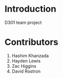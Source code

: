 # Introduction 
D301 team project 

# Contributors
1. Hashim Khanzada
2. Hayden Lewis
3. Zac Higgins
4. David Rostron